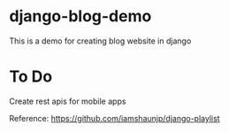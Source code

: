 # django-blog-demo

This is a demo for creating blog website in django

# To Do
Create rest apis for mobile apps

Reference: https://github.com/iamshaunjp/django-playlist
